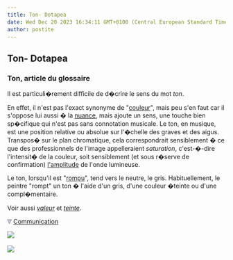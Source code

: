 ```yaml
---
title: Ton- Dotapea
date: Wed Dec 20 2023 16:34:11 GMT+0100 (Central European Standard Time)
author: postite
---
```


## Ton- Dotapea
### Ton, article du glossaire
 Il est particuli�rement difficile de d�crire le sens du mot _ton_.

En effet, il n'est pas l'exact synonyme de "[couleur](couleur.html)", mais peu s'en faut car il s'oppose lui aussi � la [nuance](nuance.html), mais ajoute un sens, une touche bien sp�cifique qui n'est pas sans connotation musicale. Le ton, en musique, est une position relative ou absolue sur l'�chelle des graves et des aigus. Transpos� sur le plan chromatique, cela correspondrait sensiblement � ce que des professionnels de l'image appelleraient _saturation_, c'est-�-dire l'intensit� de la couleur, soit sensiblement (et sous r�serve de confirmation) [l'amplitude](onde.html#amplitude) de l'onde lumineuse.

Le ton, lorsqu'il est "[rompu](rompu.html)", tend vers le neutre, le gris. Habituellement, le peintre "rompt" un ton � l'aide d'un gris, d'une couleur �teinte ou d'une compl�mentaire.

Voir aussi _[valeur](valeur.html)_ et _[teinte](teinte.html)_.



![](images/flechebas.gif) [Communication](http://www.artrealite.com/annonceurs.htm) 

[![](https://cbonvin.fr/sites/regie.artrealite.com/visuels/campagne1.png)](index-2.html#20131014)

![](https://cbonvin.fr/sites/regie.artrealite.com/visuels/campagne2.png)
